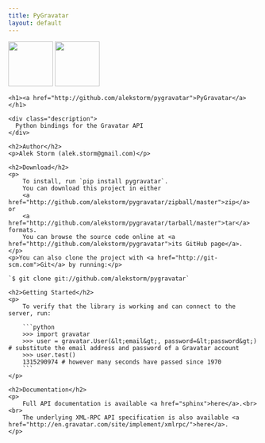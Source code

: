 ```yaml
---
title: PyGravatar
layout: default
---
```


  <div id="container">
    <div class="download">
      <a href="http://github.com/alekstorm/pygravatar/zipball/master">
        <img border="0" width="90" src="http://github.com/images/modules/download/zip.png"></a>
      <a href="http://github.com/alekstorm/pygravatar/tarball/master">
        <img border="0" width="90" src="http://github.com/images/modules/download/tar.png"></a>
    </div>

    <h1><a href="http://github.com/alekstorm/pygravatar">PyGravatar</a></h1>

    <div class="description">
      Python bindings for the Gravatar API
    </div>

    <h2>Author</h2>
    <p>Alek Storm (alek.storm@gmail.com)</p>

    <h2>Download</h2>
    <p>
        To install, run `pip install pygravatar`.
        You can download this project in either
        <a href="http://github.com/alekstorm/pygravatar/zipball/master">zip</a> or
        <a href="http://github.com/alekstorm/pygravatar/tarball/master">tar</a> formats.
        You can browse the source code online at <a href="http://github.com/alekstorm/pygravatar">its GitHub page</a>.
    </p>
    <p>You can also clone the project with <a href="http://git-scm.com">Git</a> by running:</p>

    `$ git clone git://github.com/alekstorm/pygravatar`

    <h2>Getting Started</h2>
    <p>
        To verify that the library is working and can connect to the server, run:

        ```python
        >>> import gravatar
        >>> user = gravatar.User(&lt;email&gt;, password=&lt;password&gt;) # substitute the email address and password of a Gravatar account
        >>> user.test()
        1315290974 # however many seconds have passed since 1970
        ```
    </p>

    <h2>Documentation</h2>
    <p>
        Full API documentation is available <a href="sphinx">here</a>.<br><br>
        The underlying XML-RPC API specification is also available <a href="http://en.gravatar.com/site/implement/xmlrpc/">here</a>.
    </p>
  </div>
